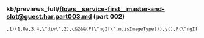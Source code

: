 ### kb/previews_full/flows__service-first__master-and-slot@guest.har.part003.md (part 002)

```md
,1)(1,Oa,3,4,\"div\",2),c&2&&(P(\"ngIf\",m.isImageType()),y(),P(\"ngIf
```

```
